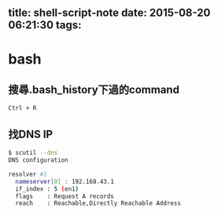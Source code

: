 title: shell-script-note
date: 2015-08-20 06:21:30
tags:
---
<!-- toc -->

# bash
## 搜尋.bash_history下過的command
`Ctrl + R`

## 找DNS IP
```bash
$ scutil --dns
DNS configuration

resolver #1
  nameserver[0] : 192.168.43.1
  if_index : 5 (en1)
  flags    : Request A records
  reach    : Reachable,Directly Reachable Address
```
